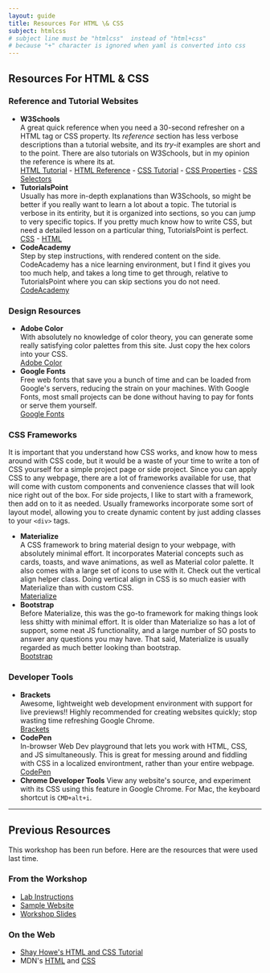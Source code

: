 ```yaml
---
layout: guide
title: Resources For HTML \& CSS
subject: htmlcss
# subject line must be "htmlcss"  instead of "html+css"
# because "+" character is ignored when yaml is converted into css
---
```


## Resources For HTML & CSS

### Reference and Tutorial Websites

  - __W3Schools__<br/>
      A great quick reference when you need a 30-second refresher on a HTML tag
      or CSS property. Its *reference* section has less verbose descriptions
      than a tutorial website, and its *try-it* examples are short and to the
      point. There are also tutorials on W3Schools, but in my opinion the
      reference is where its at.<br/>
      [HTML Tutorial](http://www.w3schools.com/html/default.asp) - [HTML
      Reference](http://www.w3schools.com/tags/default.asp) - [CSS
      Tutorial](http://www.w3schools.com/css/default.asp) - [CSS
      Properties](http://www.w3schools.com/cssref/default.asp) - [CSS
      Selectors](http://www.w3schools.com/cssref/css_selectors.asp)
  - __TutorialsPoint__<br/>
      Usually has more in-depth explanations than W3Schools, so might be better
      if you really want to learn a lot about a topic. The tutorial is verbose
      in its entirity, but it is organized into sections, so you can jump to
      very specific topics. If you pretty much know how to write CSS, but need
      a detailed lesson on a particular thing, TutorialsPoint is perfect.<br/>
      [CSS](http://www.tutorialspoint.com/css/) -
      [HTML](http://www.tutorialspoint.com/html/)
  - __CodeAcademy__<br/>
      Step by step instructions, with rendered content on the side. CodeAcademy
      has a nice learning environment, but I find it gives you too much help,
      and takes a long time to get through, relative to TutorialsPoint where you
      can skip sections you do not need.<br/>
      [CodeAcademy](https://www.codecademy.com/learn/web)

### Design Resources
  - __Adobe Color__<br/>
      With absolutely no knowledge of color theory, you can generate some really
      satisfying color palettes from this site. Just copy the hex colors into
      your CSS.<br/>[Adobe Color](https://color.adobe.com)
  - __Google Fonts__<br/>
      Free web fonts that save you a bunch of time and can be loaded from
      Google's servers, reducing the strain on your machines. With Google Fonts,
      most small projects can be done without having to pay for fonts or serve
      them yourself.<br/>[Google Fonts](https://www.google.com/fonts)

### CSS Frameworks

It is important that you understand how CSS works, and know how to mess around
with CSS code, but it would be a waste of your time to write a ton of CSS
yourself for a simple project page or side project. Since you can apply CSS to
any webpage, there are a lot of frameworks available for use, that will come
with custom components and convenience classes that will look nice right out of
the box. For side projects, I like to start with a framework, then add on to it
as needed. Usually frameworks incorporate some sort of layout model, allowing
you to create dynamic content by just adding classes to your `<div>` tags.

  - __Materialize__<br/>
      A CSS framework to bring material design to your webpage, with absolutely
      minimal effort. It incorporates Material concepts such as cards, toasts,
      and wave animations, as well as Material color palette. It also comes with
      a large set of icons to use with it. Check out the vertical align helper
      class. Doing vertical align in CSS is so much easier with Materialize than
      with custom CSS.<br/> [Materialize](https://materializecss.com)
  - __Bootstrap__<br/>
      Before Materialize, this was the go-to framework for making things look
      less shitty with minimal effort. It is older than Materialize so has a lot
      of support, some neat JS functionality, and a large number of SO posts to
      answer any questions you may have. That said, Materialize is usually
      regarded as much better looking than bootstrap.<br/>
      [Bootstrap](https://getbootstrap.com)

### Developer Tools

  - __Brackets__<br/>
      Awesome, lightweight web development environment with support for live
      previews!! Highly recommended for creating websites quickly; stop wasting
      time refreshing Google Chrome.<br/> [Brackets](https://brackets.io)
  - __CodePen__<br/>
      In-browser Web Dev playground that lets you work with HTML, CSS, and JS
      simultaneously. This is great for messing around and fiddling with CSS in
      a localized environtment, rather than your entire webpage.<br/>
      [CodePen](https://codepen.io)
  - __Chrome Developer Tools__
      View any website's source, and experiment with its CSS using this feature
      in Google Chrome. For Mac, the keyboard shortcut is `CMD+alt+i`.<br/>

---

## Previous Resources

This workshop has been run before. Here are the resources that were used
last time.

### From the Workshop

- [Lab Instructions](https://docs.google.com/file/d/0B9HqC5cnPeRVbng4RnRodDFFZVk/edit)
- [Sample Website](http://naher94.github.io/Basic-Sample-Site/portfolio.html)
- [Workshop Slides](https://docs.google.com/file/d/0B9HqC5cnPeRVODB6MURCTUxvSVk/edit)

### On the Web

- [Shay Howe's HTML and CSS Tutorial](http://learn.shayhowe.com/)
- MDN's [HTML](https://developer.mozilla.org/en-US/docs/Web/HTML) and [CSS](https://developer.mozilla.org/en-US/docs/Web/CSS)
